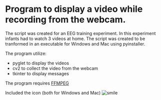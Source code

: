 # Program to display a video while recording from the webcam.
The script was created for an EEG training experiment.
In this experiment infants had to watch 3 videos at home. The script was created to be tranformed in an executable for Windows and Mac using pyinstaller.

The program utilize:
- pyglet to display the videos
- cv2 to collect the video from the webcam
- tkinter to display messages

The program requires [FFMPEG](https://www.ffmpeg.org/download.html)


Included the icon (both for Windows and Mac)
![smile](https://user-images.githubusercontent.com/38372956/66559180-37a7c480-eb55-11e9-9ed1-02ee24dbd357.png)

